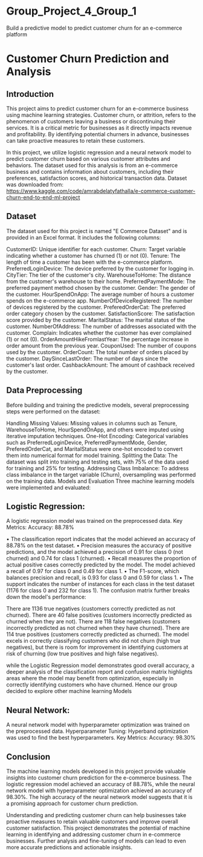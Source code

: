 # Group_Project_4_Group_1
Build a predictive model to predict customer churn for an e-commerce platform

# Customer Churn Prediction and Analysis

## Introduction
This project aims to predict customer churn for an e-commerce business using machine learning strategies. Customer churn, or attrition, refers to the phenomenon of customers leaving a business or discontinuing their services. It is a critical metric for businesses as it directly impacts revenue and profitability. By identifying potential churners in advance, businesses can take proactive measures to retain these customers.

In this project, we utilize logistic regression and a neural network model to predict customer churn based on various customer attributes and behaviors. The dataset used for this analysis is from an e-commerce business and contains information about customers, including their preferences, satisfaction scores, and historical transaction data. Dataset was downloaded from: https://www.kaggle.com/code/amrabdelatyfathalla/e-commerce-customer-churn-end-to-end-ml-project

## Dataset
The dataset used for this project is named "E Commerce Dataset" and is provided in an Excel format. It includes the following columns:

CustomerID: Unique identifier for each customer.
Churn: Target variable indicating whether a customer has churned (1) or not (0).
Tenure: The length of time a customer has been with the e-commerce platform.
PreferredLoginDevice: The device preferred by the customer for logging in.
CityTier: The tier of the customer's city.
WarehouseToHome: The distance from the customer's warehouse to their home.
PreferredPaymentMode: The preferred payment method chosen by the customer.
Gender: The gender of the customer.
HourSpendOnApp: The average number of hours a customer spends on the e-commerce app.
NumberOfDeviceRegistered: The number of devices registered by the customer.
PreferedOrderCat: The preferred order category chosen by the customer.
SatisfactionScore: The satisfaction score provided by the customer.
MaritalStatus: The marital status of the customer.
NumberOfAddress: The number of addresses associated with the customer.
Complain: Indicates whether the customer has ever complained (1) or not (0).
OrderAmountHikeFromlastYear: The percentage increase in order amount from the previous year.
CouponUsed: The number of coupons used by the customer.
OrderCount: The total number of orders placed by the customer.
DaySinceLastOrder: The number of days since the customer's last order.
CashbackAmount: The amount of cashback received by the customer.

## Data Preprocessing
Before building and training the predictive models, several preprocessing steps were performed on the dataset:

Handling Missing Values: Missing values in columns such as Tenure, WarehouseToHome, HourSpendOnApp, and others were imputed using iterative imputation techniques.
One-Hot Encoding: Categorical variables such as PreferredLoginDevice, PreferredPaymentMode, Gender, PreferedOrderCat, and MaritalStatus were one-hot encoded to convert them into numerical format for model training.
Splitting the Data: The dataset was split into training and testing sets, with 75% of the data used for training and 25% for testing.
Addressing Class Imbalance: To address class imbalance in the target variable (Churn), oversampling was performed on the training data.
Models and Evaluation
Three machine learning models were implemented and evaluated:

## Logistic Regression:

A logistic regression model was trained on the preprocessed data.
Key Metrics:
Accuracy: 88.78%

• The classification report indicates that the model achieved an accuracy of 88.78% on the test dataset.
• Precision measures the accuracy of positive predictions, and the model achieved a precision of 0.91 for class 0 (not churned) and 0.74 for class 1 (churned).
• Recall measures the proportion of actual positive cases correctly predicted by the model. The model achieved a recall of 0.97 for class 0 and 0.49 for class 1.
• The F1-score, which balances precision and recall, is 0.93 for class 0 and 0.59 for class 1.
• The support indicates the number of instances for each class in the test dataset (1176 for class 0 and 232 for class 1).
The confusion matrix further breaks down the model's performance:

There are 1136 true negatives (customers correctly predicted as not churned).
There are 40 false positives (customers incorrectly predicted as churned when they are not).
There are 118 false negatives (customers incorrectly predicted as not churned when they have churned).
There are 114 true positives (customers correctly predicted as churned).
The model excels in correctly classifying customers who did not churn (high true negatives), but there is room for improvement in identifying customers at risk of churning (low true positives and high false negatives).

while the Logistic Regression model demonstrates good overall accuracy, a deeper analysis of the classification report and confusion matrix highlights areas where the model may benefit from optimization, especially in correctly identifying customers who have churned. Hence our group decided to explore other machine learning Models

## Neural Network:

A neural network model with hyperparameter optimization was trained on the preprocessed data.
Hyperparameter Tuning: Hyperband optimization was used to find the best hyperparameters.
Key Metrics:
Accuracy: 98.30%

## Conclusion
The machine learning models developed in this project provide valuable insights into customer churn prediction for the e-commerce business. The logistic regression model achieved an accuracy of 88.78%, while the neural network model with hyperparameter optimization achieved an accuracy of 98.30%. The high accuracy of the neural network model suggests that it is a promising approach for customer churn prediction.

Understanding and predicting customer churn can help businesses take proactive measures to retain valuable customers and improve overall customer satisfaction. This project demonstrates the potential of machine learning in identifying and addressing customer churn in e-commerce businesses. Further analysis and fine-tuning of models can lead to even more accurate predictions and actionable insights.
